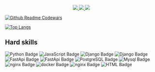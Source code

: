 <center>
  
<div id="badges">
  <a href="https://t.me/swcasimiro">
    <img src="https://i.imgur.com/Diw6pBs.png">
  </a>
  <a href="https://ru.stackoverflow.com/users/488619/casimiro">
    <img src="https://i.imgur.com/XmFcOwx.png">
  </a>

   <a href="https://kwork.ru/user/swcasimiro">
    <img src="https://i.imgur.com/VXM9um2.png">
  </a>
</div>
</center>

[![Github Readme Codewars](https://codewars-stats-ignacio-cuadra.vercel.app/?username=1casimiro1)](https://github.com/ignacio-cuadra/github-readme-codewars)


[![Top Langs](https://github-readme-stats.vercel.app/api/top-langs/?username=swcasimiro&layout=compact)](https://github.com/swcasimiro/github-readme-stats)


## Hard skills
<div>
  <a>
    <img src="https://img.shields.io/badge/python-346c99?style=for-the-badge&logo=python&logoColor=fecd3a" alt="Python Badge"/>
  </a>
    <a>
    <img src="https://img.shields.io/badge/javascript-black?style=for-the-badge&logo=javascript&logoColor=f6e019" alt="JavaScript Badge"/>
  </a>
<a>
    <img src="https://img.shields.io/badge/django-%23092E20.svg?style=for-the-badge&logo=django&logoColor=white" alt="Django Badge"/>
</a>
  
<a>
    <img src="https://img.shields.io/badge/django-Rest Framework-a20101.svg?style=for-the-badge&logo=django&logoColor=white" alt="Django Badge"/>
</a>
  
<a>
    <img src="https://img.shields.io/badge/FastAPI-e1f7f3?style=for-the-badge&logo=fastapi" alt="FastApi Badge"/>
</a>

<a>
    <img src="https://img.shields.io/badge/aiogram-blue?style=for-the-badge&logo=telegram&logoColor=white" alt="FastApi Badge"/>
</a>

<a>
  <img src="https://img.shields.io/badge/postgresql-316093?style=for-the-badge&logo=postgresql&logoColor=white" alt="PostgreSQL Badge"/>
</a>
<a>
  <img src="https://img.shields.io/badge/mysql-00618b?style=for-the-badge&logo=mysql&logoColor=white" alt="Mysql Badge"/>
</a> 

<a>
    <img src="https://img.shields.io/badge/sqlite-3f9cd8?style=for-the-badge&logo=sqlite&logoColor=white" alt="nginx Badge"/>
</a>
  <a>
    <img src="https://img.shields.io/badge/docker-e4f5ff?style=for-the-badge&logo=docker&logoColor=1e97ef" alt="docker Badge"/>
  </a>
  <a>
    <img src="https://img.shields.io/badge/nginx-0c964d?style=for-the-badge&logo=nginx&logoColor=white" alt="nginx Badge"/>
  </a>
<a>
    <img src="https://img.shields.io/badge/git-f05132?style=for-the-badge&logo=git&logoColor=white" alt="HTML Badge"/>
  </a>
</div>
<!--
**swcasimiro/swcasimiro** is a ✨ _special_ ✨ repository because its `README.md` (this file) appears on your GitHub profile.

Here are some ideas to get you started:

- 🔭 I’m currently working on ...
- 🌱 I’m currently learning ...
- 👯 I’m looking to collaborate on ...
- 🤔 I’m looking for help with ...
- 💬 Ask me about ...
- 📫 How to reach me: ...
- 😄 Pronouns: ...
- ⚡ Fun fact: ...
-->
